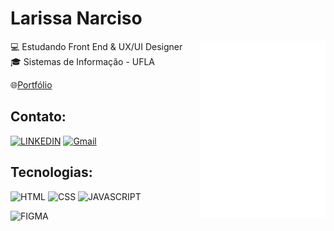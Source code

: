 # Larissa Narciso
<img align="right" width="200" src="larisnarciso.png">
💻 Estudando Front End & UX/UI Designer <br/>
🎓 Sistemas de Informação - UFLA <br/>

🌐[Portfólio](https://larisnarciso.github.io/)

## Contato:

[![LINKEDIN](https://img.shields.io/badge/LINKEDIN-%2320232a.svg?style=for-the-badge&logo=linkedIn&logoColor=%e34f26)](https://www.linkedin.com/in/larisnarciso/)
[![Gmail](https://img.shields.io/badge/Gmail-%2320232a.svg?style=for-the-badge&logo=gmail&logoColor=%e34f26)](mailto:larisnarciso@gmail.com)


## Tecnologias:

![HTML](https://img.shields.io/badge/html-%2320232a.svg?style=for-the-badge&logo=html5&logoColor=%e34f26)
![CSS](https://img.shields.io/badge/css-%2320232a.svg?style=for-the-badge&logo=css3&logoColor=%2361dafb)
![JAVASCRIPT](https://img.shields.io/badge/javascript-%2320232a.svg?style=for-the-badge&logo=javascript&logoColor=%e34f26)

![FIGMA](https://img.shields.io/badge/figma-%2320232a.svg?style=for-the-badge&logo=figma&logoColor=%ea4c1d)
